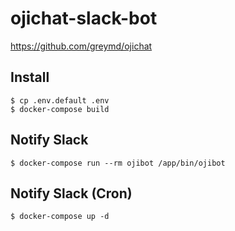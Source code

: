 # ojichat-slack-bot

https://github.com/greymd/ojichat

## Install

```
$ cp .env.default .env
$ docker-compose build
```

## Notify Slack

```
$ docker-compose run --rm ojibot /app/bin/ojibot
```

## Notify Slack (Cron)

```
$ docker-compose up -d
```
